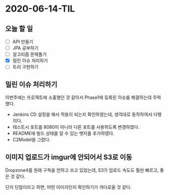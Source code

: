 # 2020-06-14-TIL

## 오늘 할 일

- [ ] API 만들기
- [ ] JPA 공부하기
- [ ] 알고리즘 문제풀기
- [x] 밀린 이슈 처리하기
- [ ] 트리 구현하기

## 밀린 이슈 처리하기

이번주에는 프로젝트에 소홀했던 것 같아서 Phase1에 등록된 이슈를 해결하는데 주력했다.

- Jenkins CD 설정을 해서 적용이 되는지 확인하였는데, 생각대로 동작하여서 다행이다.
- 테스트시 포트를 8080이 아니라 다른 포트를 사용하도록 변경하였다.
- README에 빌드 상태를 알 수 있는 뱃지를 추가하였다.
- C2Model을 그렸다.

## 이미지 업로드가 imgur에 안되어서 S3로 이동

Dropzone4를 원래 구독을 안하고 쓰고 있었는데, S3가 업로드 속도도 훨씬 빠르고, 좋은 것 같다.

단지 단점이라고 하면, 어떤 이미지인지 확인하기가 까다로울 것 같다.

